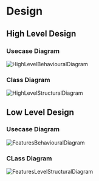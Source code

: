 # Design

## High Level Design 
### Usecase Diagram
![HighLevelBehaviouralDiagram](https://github.com/Santos280/Step-In-Mini-Project/blob/master/2_Design/high_level_usecase.png)
### Class Diagram
![HighLevelStructuralDiagram](https://github.com/Santos280/Step-In-Mini-Project/blob/master/2_Design/high_level_class.png)

## Low Level Design 
### Usecase Diagram
![FeaturesBehaviouralDiagram](https://github.com/Santos280/Step-In-Mini-Project/blob/master/2_Design/low_level_usecase.png)
### CLass Diagram
![FeaturesLevelStructuralDiagram](https://github.com/Santos280/Step-In-Mini-Project/blob/master/2_Design/low_level_class.png)